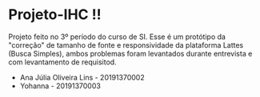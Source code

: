 # Projeto-IHC !!


Projeto feito no 3º período do curso de SI. Esse é um protótipo da "correção" de tamanho de fonte e responsividade da plataforma Lattes (Busca Simples), ambos problemas foram levantados durante entrevista e com levantamento de requisitod.

- Ana Júlia Oliveira Lins - 20191370002
- Yohanna  - 20191370003
